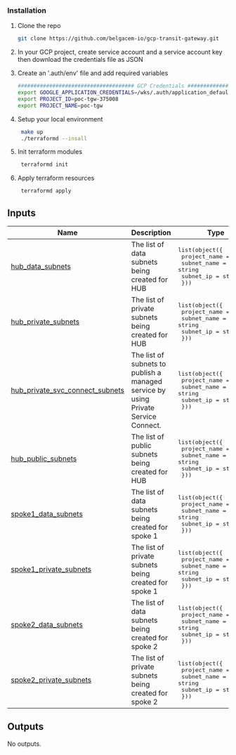 <!-- BEGIN_TF_DOCS -->
### Installation

1. Clone the repo
   ```sh
   git clone https://github.com/belgacem-io/gcp-transit-gateway.git
   ```
2. In your GCP project, create service account and a service account key then download the credentials file as JSON
3. Create an '.auth/env' file and add required variables
   ```sh
   ##################################### GCP Credentials ###################
   export GOOGLE_APPLICATION_CREDENTIALS=/wks/.auth/application_default_credentials.json
   export PROJECT_ID=poc-tgw-375008
   export PROJECT_NAME=poc-tgw

   ```
4. Setup your local environment
   ```sh
    make up
    ./terraformd --insall
   ```

5. Init terraform modules
   ```sh
    terraformd init
   ```
6. Apply terraform resources
   ```sh
    terraformd apply
   ```

## Inputs

| Name | Description | Type | Default | Required |
|------|-------------|------|---------|:--------:|
| <a name="input_hub_data_subnets"></a> [hub\_data\_subnets](#input\_hub\_data\_subnets) | The list of data subnets being created for HUB | <pre>list(object({<br>    project_name = string<br>    subnet_name  = string<br>    subnet_ip    = string<br>  }))</pre> | `[]` | no |
| <a name="input_hub_private_subnets"></a> [hub\_private\_subnets](#input\_hub\_private\_subnets) | The list of private subnets being created for HUB | <pre>list(object({<br>    project_name = string<br>    subnet_name  = string<br>    subnet_ip    = string<br>  }))</pre> | `[]` | no |
| <a name="input_hub_private_svc_connect_subnets"></a> [hub\_private\_svc\_connect\_subnets](#input\_hub\_private\_svc\_connect\_subnets) | The list of subnets to publish a managed service by using Private Service Connect. | <pre>list(object({<br>    project_name = string<br>    subnet_name  = string<br>    subnet_ip    = string<br>  }))</pre> | `[]` | no |
| <a name="input_hub_public_subnets"></a> [hub\_public\_subnets](#input\_hub\_public\_subnets) | The list of public subnets being created for HUB | <pre>list(object({<br>    project_name = string<br>    subnet_name  = string<br>    subnet_ip    = string<br>  }))</pre> | `[]` | no |
| <a name="input_spoke1_data_subnets"></a> [spoke1\_data\_subnets](#input\_spoke1\_data\_subnets) | The list of data subnets being created for spoke 1 | <pre>list(object({<br>    project_name = string<br>    subnet_name  = string<br>    subnet_ip    = string<br>  }))</pre> | `[]` | no |
| <a name="input_spoke1_private_subnets"></a> [spoke1\_private\_subnets](#input\_spoke1\_private\_subnets) | The list of private subnets being created for spoke 1 | <pre>list(object({<br>    project_name = string<br>    subnet_name  = string<br>    subnet_ip    = string<br>  }))</pre> | `[]` | no |
| <a name="input_spoke2_data_subnets"></a> [spoke2\_data\_subnets](#input\_spoke2\_data\_subnets) | The list of data subnets being created for spoke 2 | <pre>list(object({<br>    project_name = string<br>    subnet_name  = string<br>    subnet_ip    = string<br>  }))</pre> | `[]` | no |
| <a name="input_spoke2_private_subnets"></a> [spoke2\_private\_subnets](#input\_spoke2\_private\_subnets) | The list of private subnets being created for spoke 2 | <pre>list(object({<br>    project_name = string<br>    subnet_name  = string<br>    subnet_ip    = string<br>  }))</pre> | `[]` | no |

## Outputs

No outputs.
<!-- END_TF_DOCS -->